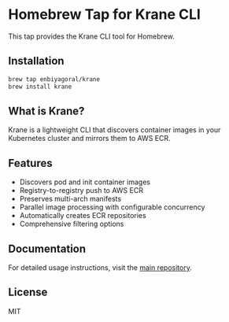 # Homebrew Tap for Krane CLI

This tap provides the Krane CLI tool for Homebrew.

## Installation

```bash
brew tap enbiyagoral/krane
brew install krane
```

## What is Krane?

Krane is a lightweight CLI that discovers container images in your Kubernetes cluster and mirrors them to AWS ECR.

## Features

- Discovers pod and init container images
- Registry-to-registry push to AWS ECR
- Preserves multi-arch manifests
- Parallel image processing with configurable concurrency
- Automatically creates ECR repositories
- Comprehensive filtering options

## Documentation

For detailed usage instructions, visit the [main repository](https://github.com/enbiyagoral/krane-cli).

## License

MIT
